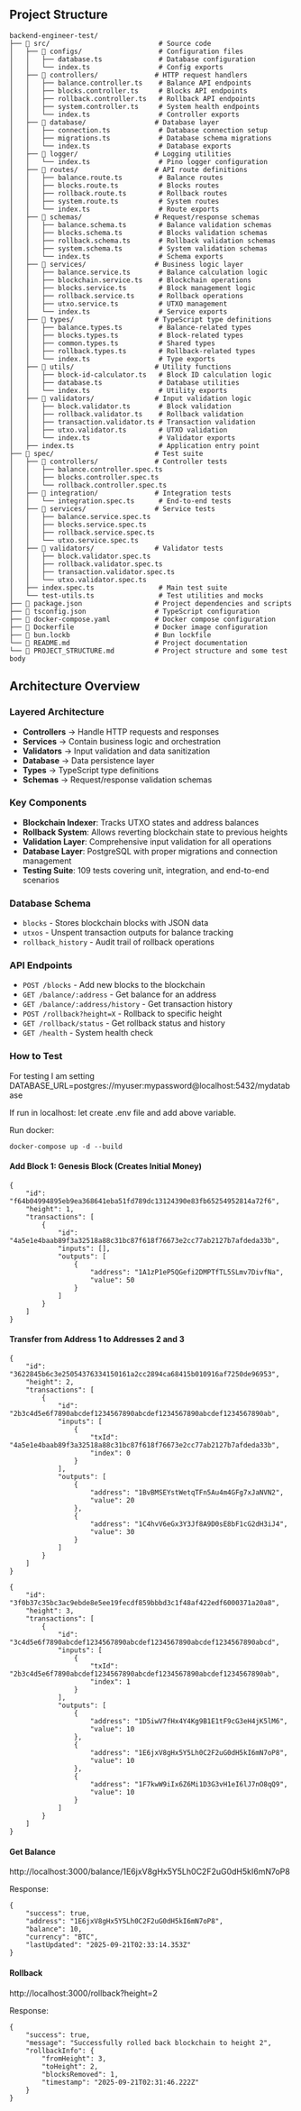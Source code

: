 ## Project Structure

```
backend-engineer-test/
├── 📁 src/                           # Source code
│   ├── 📁 configs/                   # Configuration files
│   │   ├── database.ts              # Database configuration
│   │   └── index.ts                 # Config exports
│   ├── 📁 controllers/              # HTTP request handlers
│   │   ├── balance.controller.ts    # Balance API endpoints
│   │   ├── blocks.controller.ts     # Blocks API endpoints
│   │   ├── rollback.controller.ts   # Rollback API endpoints
│   │   ├── system.controller.ts     # System health endpoints
│   │   └── index.ts                 # Controller exports
│   ├── 📁 database/                 # Database layer
│   │   ├── connection.ts            # Database connection setup
│   │   ├── migrations.ts            # Database schema migrations
│   │   └── index.ts                 # Database exports
│   ├── 📁 logger/                   # Logging utilities
│   │   └── index.ts                 # Pino logger configuration
│   ├── 📁 routes/                   # API route definitions
│   │   ├── balance.route.ts         # Balance routes
│   │   ├── blocks.route.ts          # Blocks routes
│   │   ├── rollback.route.ts        # Rollback routes
│   │   ├── system.route.ts          # System routes
│   │   └── index.ts                 # Route exports
│   ├── 📁 schemas/                  # Request/response schemas
│   │   ├── balance.schema.ts        # Balance validation schemas
│   │   ├── blocks.schema.ts         # Blocks validation schemas
│   │   ├── rollback.schema.ts       # Rollback validation schemas
│   │   ├── system.schema.ts         # System validation schemas
│   │   └── index.ts                 # Schema exports
│   ├── 📁 services/                 # Business logic layer
│   │   ├── balance.service.ts       # Balance calculation logic
│   │   ├── blockchain.service.ts    # Blockchain operations
│   │   ├── blocks.service.ts        # Block management logic
│   │   ├── rollback.service.ts      # Rollback operations
│   │   ├── utxo.service.ts          # UTXO management
│   │   └── index.ts                 # Service exports
│   ├── 📁 types/                    # TypeScript type definitions
│   │   ├── balance.types.ts         # Balance-related types
│   │   ├── blocks.types.ts          # Block-related types
│   │   ├── common.types.ts          # Shared types
│   │   ├── rollback.types.ts        # Rollback-related types
│   │   └── index.ts                 # Type exports
│   ├── 📁 utils/                    # Utility functions
│   │   ├── block-id-calculator.ts   # Block ID calculation logic
│   │   ├── database.ts              # Database utilities
│   │   └── index.ts                 # Utility exports
│   ├── 📁 validators/               # Input validation logic
│   │   ├── block.validator.ts       # Block validation
│   │   ├── rollback.validator.ts    # Rollback validation
│   │   ├── transaction.validator.ts # Transaction validation
│   │   ├── utxo.validator.ts        # UTXO validation
│   │   └── index.ts                 # Validator exports
│   ├── index.ts                     # Application entry point
├── 📁 spec/                         # Test suite
│   ├── 📁 controllers/              # Controller tests
│   │   ├── balance.controller.spec.ts
│   │   ├── blocks.controller.spec.ts
│   │   └── rollback.controller.spec.ts
│   ├── 📁 integration/              # Integration tests
│   │   └── integration.spec.ts      # End-to-end tests
│   ├── 📁 services/                 # Service tests
│   │   ├── balance.service.spec.ts
│   │   ├── blocks.service.spec.ts
│   │   ├── rollback.service.spec.ts
│   │   └── utxo.service.spec.ts
│   ├── 📁 validators/               # Validator tests
│   │   ├── block.validator.spec.ts
│   │   ├── rollback.validator.spec.ts
│   │   ├── transaction.validator.spec.ts
│   │   └── utxo.validator.spec.ts
│   ├── index.spec.ts                # Main test suite
│   └── test-utils.ts                # Test utilities and mocks
├── 📄 package.json                  # Project dependencies and scripts
├── 📄 tsconfig.json                 # TypeScript configuration
├── 📄 docker-compose.yaml           # Docker compose configuration
├── 📄 Dockerfile                    # Docker image configuration
├── 📄 bun.lockb                     # Bun lockfile
└── 📄 README.md                     # Project documentation
└── 📄 PROJECT_STRUCTURE.md          # Project structure and some test body
```

## Architecture Overview

### **Layered Architecture**

- **Controllers** → Handle HTTP requests and responses
- **Services** → Contain business logic and orchestration
- **Validators** → Input validation and data sanitization
- **Database** → Data persistence layer
- **Types** → TypeScript type definitions
- **Schemas** → Request/response validation schemas

### **Key Components**

- **Blockchain Indexer**: Tracks UTXO states and address balances
- **Rollback System**: Allows reverting blockchain state to previous heights
- **Validation Layer**: Comprehensive input validation for all operations
- **Database Layer**: PostgreSQL with proper migrations and connection management
- **Testing Suite**: 109 tests covering unit, integration, and end-to-end scenarios

### **Database Schema**

- `blocks` - Stores blockchain blocks with JSON data
- `utxos` - Unspent transaction outputs for balance tracking
- `rollback_history` - Audit trail of rollback operations

### **API Endpoints**

- `POST /blocks` - Add new blocks to the blockchain
- `GET /balance/:address` - Get balance for an address
- `GET /balance/:address/history` - Get transaction history
- `POST /rollback?height=X` - Rollback to specific height
- `GET /rollback/status` - Get rollback status and history
- `GET /health` - System health check


### How to Test
For testing I am setting 
DATABASE_URL=postgres://myuser:mypassword@localhost:5432/mydatabase

If run in localhost: let create .env file and add above variable.

Run docker:
```
docker-compose up -d --build
```

#### Add Block 1: Genesis Block (Creates Initial Money)

```
{
    "id": "f64b04994895eb9ea368641eba51fd789dc13124390e83fb65254952814a72f6",
    "height": 1,
    "transactions": [
        {
            "id": "4a5e1e4baab89f3a32518a88c31bc87f618f76673e2cc77ab2127b7afdeda33b",
            "inputs": [],
            "outputs": [
                {
                    "address": "1A1zP1eP5QGefi2DMPTfTL5SLmv7DivfNa",
                    "value": 50
                }
            ]
        }
    ]
}
```

#### Transfer from Address 1 to Addresses 2 and 3

```
{
    "id": "3622845b6c3e25054376334150161a2cc2894ca68415b010916af7250de96953",
    "height": 2,
    "transactions": [
        {
            "id": "2b3c4d5e6f7890abcdef1234567890abcdef1234567890abcdef1234567890ab",
            "inputs": [
                {
                    "txId": "4a5e1e4baab89f3a32518a88c31bc87f618f76673e2cc77ab2127b7afdeda33b",
                    "index": 0
                }
            ],
            "outputs": [
                {
                    "address": "1BvBMSEYstWetqTFn5Au4m4GFg7xJaNVN2",
                    "value": 20
                },
                {
                    "address": "1C4hvV6eGx3Y3Jf8A9D0sE8bF1cG2dH3iJ4",
                    "value": 30
                }
            ]
        }
    ]
}
```

```
{
    "id": "3f0b37c35bc3ac9ebde8e5ee19fecdf859bbbd3c1f48af422edf6000371a20a8",
    "height": 3,
    "transactions": [
        {
            "id": "3c4d5e6f7890abcdef1234567890abcdef1234567890abcdef1234567890abcd",
            "inputs": [
                {
                    "txId": "2b3c4d5e6f7890abcdef1234567890abcdef1234567890abcdef1234567890ab",
                    "index": 1
                }
            ],
            "outputs": [
                {
                    "address": "1D5iwV7fHx4Y4Kg9B1E1tF9cG3eH4jK5lM6",
                    "value": 10
                },
                {
                    "address": "1E6jxV8gHx5Y5Lh0C2F2uG0dH5kI6mN7oP8",
                    "value": 10
                },
                {
                    "address": "1F7kwW9iIx6Z6Mi1D3G3vH1eI6lJ7nO8qQ9",
                    "value": 10
                }
            ]
        }
    ]
}
```


#### Get Balance
http://localhost:3000/balance/1E6jxV8gHx5Y5Lh0C2F2uG0dH5kI6mN7oP8

Response:
```
{
    "success": true,
    "address": "1E6jxV8gHx5Y5Lh0C2F2uG0dH5kI6mN7oP8",
    "balance": 10,
    "currency": "BTC",
    "lastUpdated": "2025-09-21T02:33:14.353Z"
}

```


#### Rollback
http://localhost:3000/rollback?height=2

Response:
```
{
    "success": true,
    "message": "Successfully rolled back blockchain to height 2",
    "rollbackInfo": {
        "fromHeight": 3,
        "toHeight": 2,
        "blocksRemoved": 1,
        "timestamp": "2025-09-21T02:31:46.222Z"
    }
}
```

